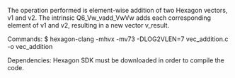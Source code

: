 The operation performed is element-wise addition of two Hexagon vectors, v1 and v2. 
The intrinsic Q6_Vw_vadd_VwVw adds each corresponding element of v1 and v2, resulting in a new vector v_result. 

Commands:
$ hexagon-clang -mhvx -mv73 -DLOG2VLEN=7 vec_addition.c -o vec_addition


Dependencies: Hexagon SDK must be downloaded in order to compile the code.
